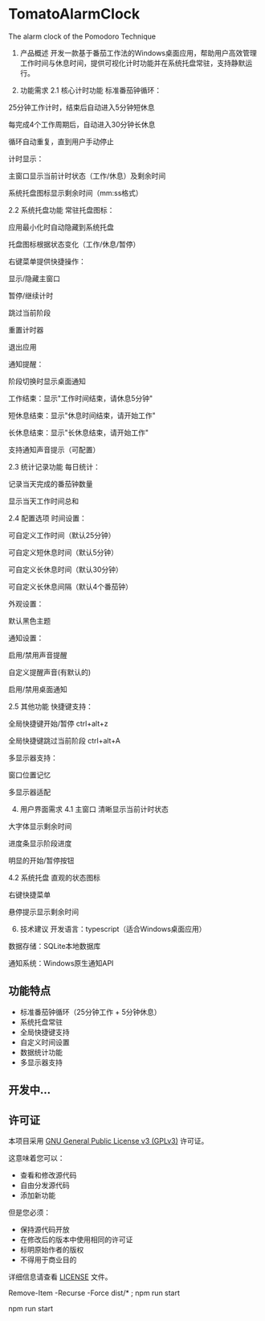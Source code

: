 # TomatoAlarmClock
The alarm clock of the Pomodoro Technique


1. 产品概述
开发一款基于番茄工作法的Windows桌面应用，帮助用户高效管理工作时间与休息时间，提供可视化计时功能并在系统托盘常驻，支持静默运行。

2. 功能需求
2.1 核心计时功能
标准番茄钟循环：

25分钟工作计时，结束后自动进入5分钟短休息

每完成4个工作周期后，自动进入30分钟长休息

循环自动重复，直到用户手动停止

计时显示：

主窗口显示当前计时状态（工作/休息）及剩余时间

系统托盘图标显示剩余时间（mm:ss格式）


2.2 系统托盘功能
常驻托盘图标：

应用最小化时自动隐藏到系统托盘

托盘图标根据状态变化（工作/休息/暂停）

右键菜单提供快捷操作：

显示/隐藏主窗口

暂停/继续计时

跳过当前阶段

重置计时器

退出应用

通知提醒：

阶段切换时显示桌面通知

工作结束：显示"工作时间结束，请休息5分钟"

短休息结束：显示"休息时间结束，请开始工作"

长休息结束：显示"长休息结束，请开始工作"

支持通知声音提示（可配置）

2.3 统计记录功能
每日统计：

记录当天完成的番茄钟数量

显示当天工作时间总和


2.4 配置选项
时间设置：

可自定义工作时间（默认25分钟）

可自定义短休息时间（默认5分钟）

可自定义长休息时间（默认30分钟）

可自定义长休息间隔（默认4个番茄钟）

外观设置：

默认黑色主题

通知设置：

启用/禁用声音提醒

自定义提醒声音(有默认的)

启用/禁用桌面通知

2.5 其他功能
快捷键支持：

全局快捷键开始/暂停 ctrl+alt+z

全局快捷键跳过当前阶段 ctrl+alt+A


多显示器支持：

窗口位置记忆

多显示器适配

4. 用户界面需求
4.1 主窗口
清晰显示当前计时状态

大字体显示剩余时间

进度条显示阶段进度

明显的开始/暂停按钮

4.2 系统托盘
直观的状态图标

右键快捷菜单

悬停提示显示剩余时间

6. 技术建议
开发语言：typescript（适合Windows桌面应用）

数据存储：SQLite本地数据库

通知系统：Windows原生通知API

## 功能特点

- 标准番茄钟循环（25分钟工作 + 5分钟休息）
- 系统托盘常驻
- 全局快捷键支持
- 自定义时间设置
- 数据统计功能
- 多显示器支持

## 开发中...

## 许可证

本项目采用 [GNU General Public License v3 (GPLv3)](LICENSE) 许可证。

这意味着您可以：
- 查看和修改源代码
- 自由分发源代码
- 添加新功能

但是您必须：
- 保持源代码开放
- 在修改后的版本中使用相同的许可证
- 标明原始作者的版权
- 不得用于商业目的

详细信息请查看 [LICENSE](LICENSE) 文件。


Remove-Item -Recurse -Force dist/* ; npm run start


npm run start
